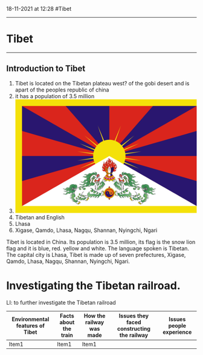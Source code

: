 18-11-2021 at 12:28
#Tibet 

---
# Tibet
---


## Introduction to Tibet 

1. Tibet is located on the Tibetan plateau west? of the gobi desert and is apart of the peoples republic of china
2. it has a population of 3.5 million
3. ![](../attachments/1200px-Flag_of_Tibet.svg.png) 
4. Tibetan and English 
5. Lhasa
6. Xigase, Qamdo, Lhasa, Nagqu, Shannan, Nyingchi, Ngari

Tibet is located in China. Its population is 3.5 million, its flag is the snow lion flag and it is blue, red. yellow and white. The language spoken is Tibetan. The capital city is Lhasa, Tibet is made up of seven prefectures, Xigase, Qamdo, Lhasa, Nagqu, Shannan, Nyingchi, Ngari.



# Investigating the Tibetan railroad.
LI: to further investigate the Tibetan railroad 

| Environmental features of Tibet    | Facts about the train      | How the railway was made   | Issues they faced constructing the railway | Issues people experience 
|-------------- | -------------- | -------------- | --------------| ---------|
| Item1    | Item1     | Item1     | | | | 
 



